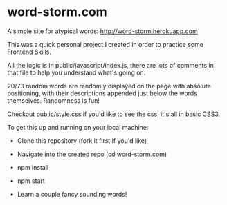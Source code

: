 # word-storm.com
A simple site for atypical words: http://word-storm.herokuapp.com

This was a quick personal project I created in order to practice some Frontend Skills.

All the logic is in public/javascript/index.js, there are lots of comments in that file to help you understand what's going on.

20/73 random words are randomly displayed on the page with absolute positioning, with their descriptions appended just below 
the words themselves.  Randomness is fun!

Checkout public/style.css if you'd like to see the css, it's all in basic CSS3.



To get this up and running on your local machine:

- Clone this repository (fork it first if you'd like)

- Navigate into the created repo (cd word-storm.com)

- npm install

- npm start

- Learn a couple fancy sounding words!

